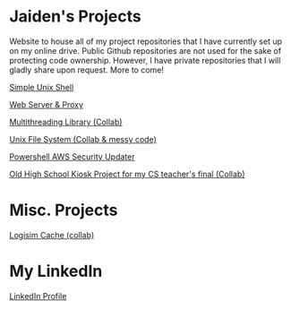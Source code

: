 # Jaiden's Projects
Website to house all of my project repositories that I have currently set up on my online drive.
Public Github repositories are not used for the sake of protecting code ownership.
However, I have private repositories that I will gladly share upon request. 
More to come!

[Simple Unix Shell](https://drive.google.com/drive/folders/105V6y1gvID5SrJY0XYMWCXiBLIfPOuIu?usp=sharing)

[Web Server & Proxy](https://drive.google.com/drive/folders/1H_3rbnOBVaDBgiZmbF3Go7iMKYykqZ-b?usp=sharing)

[Multithreading Library (Collab)](https://drive.google.com/drive/folders/1Z-SxunvaXP23Ayqf0WOKcHIetLaHFguu?usp=sharing)

[Unix File System (Collab & messy code)](https://drive.google.com/drive/folders/1qPHD5JfupVTg0T03LA-VX6zfhVFTRrIW?usp=sharing)

[Powershell AWS Security Updater](https://drive.google.com/drive/folders/1uyZ48OwW0EeSDDmVPhvbk7AW9jufeIk_?usp=sharing)

[Old High School Kiosk Project for my CS teacher's final (Collab)](https://drive.google.com/drive/folders/1qFjF-UCCfrwYTRpO1Yg7HjWEYw0LMXst?usp=sharing)

# Misc. Projects
[Logisim Cache (collab)](https://drive.google.com/drive/folders/1iVA_kKD8Irblon1HlhJUnS1zctoj-2uw?usp=sharing)

# My LinkedIn
[LinkedIn Profile](https://www.linkedin.com/in/jaiden-pickford-395696169/)
